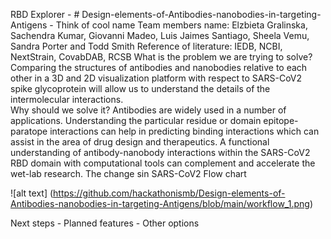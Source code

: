 RBD Explorer - # Design-elements-of-Antibodies-nanobodies-in-targeting-Antigens  - Think of cool name 
Team members name: Elzbieta Gralinska, Sachendra Kumar, Giovanni Madeo, Luis Jaimes Santiago, Sheela Vemu, Sandra Porter and Todd Smith
Reference of literature:  IEDB, NCBI, NextStrain, CovabDAB, RCSB
What is the problem we are trying to solve?  Comparing the structures of antibodies and nanobodies relative to each other in a 3D and 2D visualization platform with respect to SARS-CoV2 spike glycoprotein will allow us to understand the details of the intermolecular interactions.  
Why should we solve it? Antibodies are widely used in a number of applications.  Understanding the particular residue or domain epitope-paratope interactions can help in predicting binding interactions which can assist in the area of drug design and therapeutics. A functional understanding of antibody-nanobody interactions within the  SARS-CoV2 RBD domain with computational tools can complement and accelerate the wet-lab research. The change sin SARS-CoV2
Flow chart 

![alt text] (https://github.com/hackathonismb/Design-elements-of-Antibodies-nanobodies-in-targeting-Antigens/blob/main/workflow_1.png)

Next steps - Planned features - Other options
